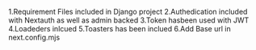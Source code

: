 1.Requirement Files included in Django project
2.Authedication included with Nextauth as well as admin backed
3.Token hasbeen used with JWT
4.Loadeders inlcued 
5.Toasters has been inclued
6.Add Base url in next.config.mjs